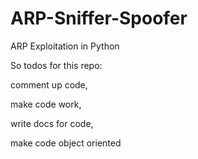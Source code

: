 # ARP-Sniffer-Spoofer
ARP Exploitation in Python


So todos for this repo:

comment up code,

make code work,

write docs for code,

make code object oriented
